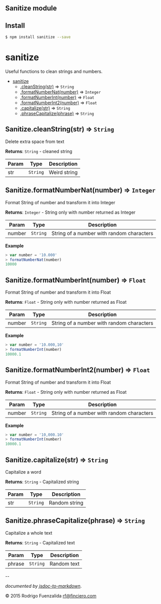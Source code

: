 Sanitize module
---------------

## Install
```sh
$ npm install sanitize --save
```

<a name="module_sanitize"></a>
# sanitize
Useful functions to clean strings and numbers.


* [sanitize](#module_sanitize)
  * [.cleanString(str)](#module_sanitize.cleanString) ⇒ <code>String</code>
  * [.formatNumberNat(number)](#module_sanitize.formatNumberNat) ⇒ <code>Integer</code>
  * [.formatNumberInt(number)](#module_sanitize.formatNumberInt) ⇒ <code>Float</code>
  * [.formatNumberInt2(number)](#module_sanitize.formatNumberInt2) ⇒ <code>Float</code>
  * [.capitalize(str)](#module_sanitize.capitalize) ⇒ <code>String</code>
  * [.phraseCapitalize(phrase)](#module_sanitize.phraseCapitalize) ⇒ <code>String</code>

<a name="module_sanitize.cleanString"></a>
## Sanitize.cleanString(str) ⇒ <code>String</code>
Delete extra space from text

**Returns**: <code>String</code> - cleaned string  

<table>
  <thead>
    <tr>
      <th>Param</th><th>Type</th><th>Description</th>
    </tr>
  </thead>
  <tbody>
    <tr>
    <td>str</td><td><code>String</code></td><td>Weird string</td>
    </tr>
  </tbody>
</table>

<a name="module_sanitize.formatNumberNat"></a>
## Sanitize.formatNumberNat(number) ⇒ <code>Integer</code>
Format String of number and transform it into Integer

**Returns**: <code>Integer</code> - String only with number returned as Integer  

<table>
  <thead>
    <tr>
      <th>Param</th><th>Type</th><th>Description</th>
    </tr>
  </thead>
  <tbody>
    <tr>
    <td>number</td><td><code>String</code></td><td>String of a number with random characters</td>
    </tr>
  </tbody>
</table>

**Example**  
```js
> var number = '10.000'
> formatNumberNat(number)
10000
```
<a name="module_sanitize.formatNumberInt"></a>
## Sanitize.formatNumberInt(number) ⇒ <code>Float</code>
Format String of number and transform it into Float

**Returns**: <code>Float</code> - String only with number returned as Float  

<table>
  <thead>
    <tr>
      <th>Param</th><th>Type</th><th>Description</th>
    </tr>
  </thead>
  <tbody>
    <tr>
    <td>number</td><td><code>String</code></td><td>String of a number with random characters</td>
    </tr>
  </tbody>
</table>

**Example**  
```js
> var number = '10.000,10'
> formatNumberInt(number)
10000.1
```
<a name="module_sanitize.formatNumberInt2"></a>
## Sanitize.formatNumberInt2(number) ⇒ <code>Float</code>
Format String of number and transform it into Float

**Returns**: <code>Float</code> - String only with number returned as Float  

<table>
  <thead>
    <tr>
      <th>Param</th><th>Type</th><th>Description</th>
    </tr>
  </thead>
  <tbody>
    <tr>
    <td>number</td><td><code>String</code></td><td>String of a number with random characters</td>
    </tr>
  </tbody>
</table>

**Example**  
```js
> var number = '10,000.10'
> formatNumberInt(number)
10000.1
```
<a name="module_sanitize.capitalize"></a>
## Sanitize.capitalize(str) ⇒ <code>String</code>
Capitalize a word

**Returns**: <code>String</code> - Capitalized string  

<table>
  <thead>
    <tr>
      <th>Param</th><th>Type</th><th>Description</th>
    </tr>
  </thead>
  <tbody>
    <tr>
    <td>str</td><td><code>String</code></td><td>Random string</td>
    </tr>
  </tbody>
</table>

<a name="module_sanitize.phraseCapitalize"></a>
## Sanitize.phraseCapitalize(phrase) ⇒ <code>String</code>
Capitalize a whole text

**Returns**: <code>String</code> - Capitalized text  

<table>
  <thead>
    <tr>
      <th>Param</th><th>Type</th><th>Description</th>
    </tr>
  </thead>
  <tbody>
    <tr>
    <td>phrase</td><td><code>String</code></td><td>Random text</td>
    </tr>
  </tbody>
</table>




--

*documented by [jsdoc-to-markdown](https://github.com/75lb/jsdoc-to-markdown)*.

&copy; 2015 Rodrigo Fuenzalida <rf@finciero.com>